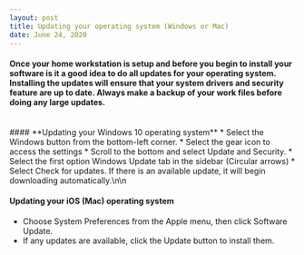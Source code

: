```yaml
---
layout: post
title: Updating your operating system (Windows or Mac) 
date: June 24, 2020
--- 
```

#### Once your home workstation is setup and before you begin to install your software is it a good idea to do all updates for your operating system.  Installing the updates will ensure that your system drivers and security feature are up to date.  Always make a backup of your work files before doing any large updates.  
<br>
#### **Updating your Windows 10 operating system**  
* Select the Windows button from the bottom-left corner.   
* Select the gear icon to access the settings   
* Scroll to the bottom and select Update and Security.   
* Select the first option Windows Update tab in the sidebar (Circular arrows)   
* Select Check for updates. If there is an available update, it will begin downloading automatically.\n\n   

<br>

#### **Updating your iOS (Mac) operating system** 
* Choose System Preferences from the Apple menu, then click Software Update.  
* If any updates are available, click the Update button to install them. 

 



